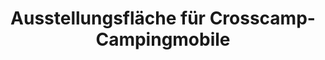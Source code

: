 ---
title: "Ausstellungsfläche für Crosscamp-Campingmobile"
url: /uslar/ausstellungsflaeche-fuer-crosscamp-campingmobile/
shop: Autohaus
---